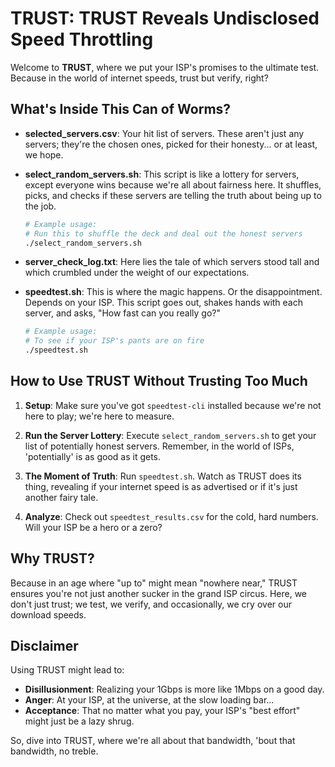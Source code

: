 # TRUST: TRUST Reveals Undisclosed Speed Throttling

Welcome to **TRUST**, where we put your ISP's promises to the ultimate test. Because in the world of internet speeds, trust but verify, right?

## What's Inside This Can of Worms?

- **selected_servers.csv**: Your hit list of servers. These aren't just any servers; they're the chosen ones, picked for their honesty... or at least, we hope.

- **select_random_servers.sh**: This script is like a lottery for servers, except everyone wins because we're all about fairness here. It shuffles, picks, and checks if these servers are telling the truth about being up to the job.

  ```bash
  # Example usage:
  # Run this to shuffle the deck and deal out the honest servers
  ./select_random_servers.sh
  ```

- **server_check_log.txt**: Here lies the tale of which servers stood tall and which crumbled under the weight of our expectations.

- **speedtest.sh**: This is where the magic happens. Or the disappointment. Depends on your ISP. This script goes out, shakes hands with each server, and asks, "How fast can you really go?"

  ```bash
  # Example usage:
  # To see if your ISP's pants are on fire
  ./speedtest.sh
  ```

## How to Use TRUST Without Trusting Too Much

1. **Setup**: Make sure you've got `speedtest-cli` installed because we're not here to play; we're here to measure.

2. **Run the Server Lottery**: Execute `select_random_servers.sh` to get your list of potentially honest servers. Remember, in the world of ISPs, 'potentially' is as good as it gets.

3. **The Moment of Truth**: Run `speedtest.sh`. Watch as TRUST does its thing, revealing if your internet speed is as advertised or if it's just another fairy tale.

4. **Analyze**: Check out `speedtest_results.csv` for the cold, hard numbers. Will your ISP be a hero or a zero?

## Why TRUST?

Because in an age where "up to" might mean "nowhere near," TRUST ensures you're not just another sucker in the grand ISP circus. Here, we don't just trust; we test, we verify, and occasionally, we cry over our download speeds.

## Disclaimer

Using TRUST might lead to:

- **Disillusionment**: Realizing your 1Gbps is more like 1Mbps on a good day.
- **Anger**: At your ISP, at the universe, at the slow loading bar...
- **Acceptance**: That no matter what you pay, your ISP's "best effort" might just be a lazy shrug.

So, dive into TRUST, where we're all about that bandwidth, 'bout that bandwidth, no treble.